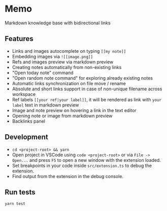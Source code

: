 # Memo

Markdown knowledge base with bidirectional links

## Features

- Links and images autocomplete on typing `[[my note]]`
- Embedding images via `![[image.png]]`
- Refs and images preview via markdown preview
- Creating notes automatically from non-existing links
- "Open today note" command
- "Open random note command" for exploring already existing notes
- Automatic links synchronization on file move / rename
- Absolute and short links support in case of non-unique filename across workspace
- Ref labels `[[your ref|your label]]`, it will be rendered as link with `your label` text in markdown preview
- Image and note preview on hovering a link in the text editor
- Opening note or image from markdown preview
- Backlinks panel

## Development

* `cd <project-root> && yarn`
* Open project in VSCode using `code <project-root>` or via `File -> Open...` and press `F5` to open a new window with the extension loaded.
* Set breakpoints in your code inside `src/extension.ts` to debug the extension.
* Find output from the extension in the debug console.

## Run tests

```
yarn test
```
